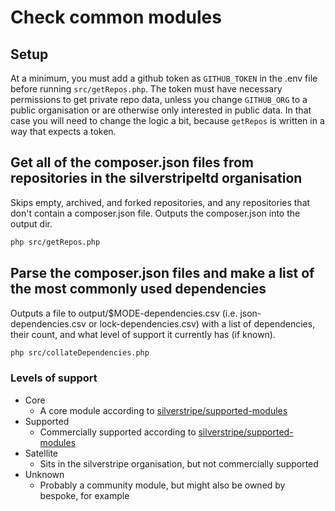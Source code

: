 # Check common modules

## Setup

At a minimum, you must add a github token as `GITHUB_TOKEN` in the .env file before running `src/getRepos.php`.
The token must have necessary permissions to get private repo data, unless you change `GITHUB_ORG` to a public
organisation or are otherwise only interested in public data. In that case you will need to change the logic a
bit, because `getRepos` is written in a way that expects a token.

## Get all of the composer.json files from repositories in the silverstripeltd organisation

Skips empty, archived, and forked repositories, and any repositories that don't contain a composer.json file.
Outputs the composer.json into the output dir.

```bash
php src/getRepos.php
```

## Parse the composer.json files and make a list of the most commonly used dependencies

Outputs a file to output/$MODE-dependencies.csv (i.e. json-dependencies.csv or lock-dependencies.csv) with a
list of dependencies, their count, and what level of support it currently has (if known).

```bash
php src/collateDependencies.php
```

### Levels of support

- Core
  - A core module according to [silverstripe/supported-modules](https://github.com/silverstripe/supported-modules)
- Supported
  - Commercially supported according to [silverstripe/supported-modules](https://github.com/silverstripe/supported-modules)
- Satellite
  - Sits in the silverstripe organisation, but not commercially supported
- Unknown
  - Probably a community module, but might also be owned by bespoke, for example
